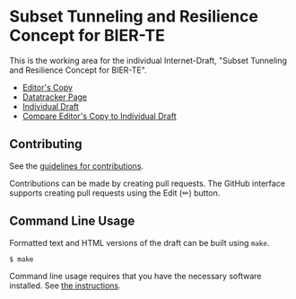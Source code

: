 # Subset Tunneling and Resilience Concept for BIER-TE

This is the working area for the individual Internet-Draft, "Subset Tunneling and Resilience Concept for BIER-TE".

* [Editor's Copy](https://uni-tue-kn.github.io/draft-bier-bierte-subset-tunneling/#go.draft-fluechter-bier-bierte-subset-tunneling.html)
* [Datatracker Page](https://datatracker.ietf.org/doc/draft-fluechter-bier-bierte-subset-tunneling)
* [Individual Draft](https://datatracker.ietf.org/doc/html/draft-fluechter-bier-bierte-subset-tunneling)
* [Compare Editor's Copy to Individual Draft](https://uni-tue-kn.github.io/draft-bier-bierte-subset-tunneling/#go.draft-fluechter-bier-bierte-subset-tunneling.diff)


## Contributing

See the
[guidelines for contributions](https://github.com/uni-tue-kn/draft-bier-bierte-subset-tunneling/blob/main/CONTRIBUTING.md).

Contributions can be made by creating pull requests.
The GitHub interface supports creating pull requests using the Edit (✏) button.


## Command Line Usage

Formatted text and HTML versions of the draft can be built using `make`.

```sh
$ make
```

Command line usage requires that you have the necessary software installed.  See
[the instructions](https://github.com/martinthomson/i-d-template/blob/main/doc/SETUP.md).

